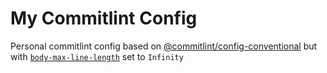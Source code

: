 # My Commitlint Config

Personal commitlint config based on [@commitlint/config-conventional](https://www.npmjs.com/package/@commitlint/config-conventional) but with [`body-max-line-length`](https://commitlint.js.org/#/reference-rules?id=body-max-line-length) set to `Infinity`